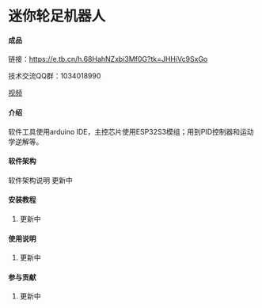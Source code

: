 # 迷你轮足机器人

#### 成品
链接：https://e.tb.cn/h.68HahNZxbi3Mf0G?tk=JHHiVc9SxGo

技术交流QQ群：1034018990

[视频](http://www.bilibili.com/video/BV1WQ5bz3ESg/?spm_id_from=333.337.search-card.all.click)

#### 介绍
软件工具使用arduino IDE，主控芯片使用ESP32S3模组；用到PID控制器和运动学逆解等。

#### 软件架构
软件架构说明 更新中


#### 安装教程

1.  更新中

#### 使用说明

1.  更新中

#### 参与贡献

1.  更新中

